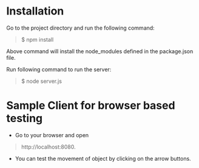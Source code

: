 Installation
=============
Go to the project directory and run the following command:

> $ npm install

 Above command will install the node_modules defined in the package.json file. 


 Run following command to run the server:

> $ node server.js



Sample Client for browser based testing
==============

 - Go to your browser and open 
 > http://localhost:8080.
 - You can test the movement of object by clicking on the arrow buttons.